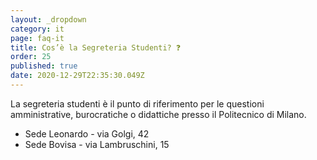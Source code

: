```yaml
---
layout: _dropdown
category: it
page: faq-it
title: Cos’è la Segreteria Studenti? ❓
order: 25
published: true
date: 2020-12-29T22:35:30.049Z
---
```

La segreteria studenti è il punto di riferimento per le questioni amministrative, burocratiche o didattiche presso il Politecnico di Milano.

* Sede Leonardo - via Golgi, 42
* Sede Bovisa - via Lambruschini, 15